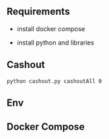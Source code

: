 ## Requirements
- install docker compose

- install python and libraries


## Cashout

``` python cashout.py cashoutAll 0 ```

## Env


## Docker Compose 
